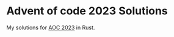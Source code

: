 # Advent of code 2023 Solutions

My solutions for [AOC 2023](https://adventofcode.com/2023) in Rust.